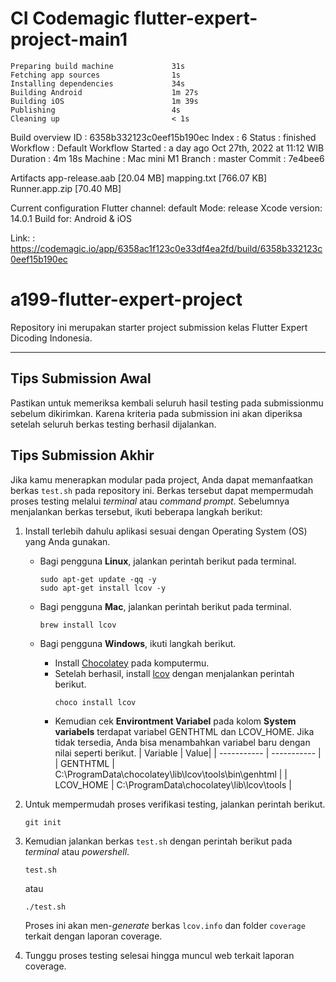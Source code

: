 # CI Codemagic flutter-expert-project-main1 
    Preparing build machine             31s
    Fetching app sources                1s
    Installing dependencies             34s
    Building Android                    1m 27s
    Building iOS                        1m 39s
    Publishing                          4s
    Cleaning up                         < 1s

Build overview
    ID          : 6358b332123c0eef15b190ec
    Index       : 6
    Status      : finished
    Workflow    : Default Workflow
    Started     : a day ago Oct 27th, 2022 at 11:12 WIB
    Duration    : 4m 18s
    Machine     : Mac mini M1
    Branch      : master
    Commit      : 7e4bee6

Artifacts
    app-release.aab [20.04 MB]
    mapping.txt [766.07 KB]
    Runner.app.zip [70.40 MB]

Current configuration
    Flutter channel: default
    Mode: release
    Xcode version: 14.0.1
    Build for: Android & iOS
    
Link: : https://codemagic.io/app/6358ac1f123c0e33df4ea2fd/build/6358b332123c0eef15b190ec

# a199-flutter-expert-project

Repository ini merupakan starter project submission kelas Flutter Expert Dicoding Indonesia.

---

## Tips Submission Awal

Pastikan untuk memeriksa kembali seluruh hasil testing pada submissionmu sebelum dikirimkan. Karena kriteria pada submission ini akan diperiksa setelah seluruh berkas testing berhasil dijalankan.


## Tips Submission Akhir

Jika kamu menerapkan modular pada project, Anda dapat memanfaatkan berkas `test.sh` pada repository ini. Berkas tersebut dapat mempermudah proses testing melalui *terminal* atau *command prompt*. Sebelumnya menjalankan berkas tersebut, ikuti beberapa langkah berikut:
1. Install terlebih dahulu aplikasi sesuai dengan Operating System (OS) yang Anda gunakan.
    - Bagi pengguna **Linux**, jalankan perintah berikut pada terminal.
        ```
        sudo apt-get update -qq -y
        sudo apt-get install lcov -y
        ```
    
    - Bagi pengguna **Mac**, jalankan perintah berikut pada terminal.
        ```
        brew install lcov
        ```
    - Bagi pengguna **Windows**, ikuti langkah berikut.
        - Install [Chocolatey](https://chocolatey.org/install) pada komputermu.
        - Setelah berhasil, install [lcov](https://community.chocolatey.org/packages/lcov) dengan menjalankan perintah berikut.
            ```
            choco install lcov
            ```
        - Kemudian cek **Environtment Variabel** pada kolom **System variabels** terdapat variabel GENTHTML dan LCOV_HOME. Jika tidak tersedia, Anda bisa menambahkan variabel baru dengan nilai seperti berikut.
            | Variable | Value|
            | ----------- | ----------- |
            | GENTHTML | C:\ProgramData\chocolatey\lib\lcov\tools\bin\genhtml |
            | LCOV_HOME | C:\ProgramData\chocolatey\lib\lcov\tools |
        
2. Untuk mempermudah proses verifikasi testing, jalankan perintah berikut.
    ```
    git init
    ```
3. Kemudian jalankan berkas `test.sh` dengan perintah berikut pada *terminal* atau *powershell*.
    ```
    test.sh
    ```
    atau
    ```
    ./test.sh
    ```
    Proses ini akan men-*generate* berkas `lcov.info` dan folder `coverage` terkait dengan laporan coverage.
4. Tunggu proses testing selesai hingga muncul web terkait laporan coverage.

